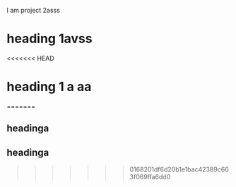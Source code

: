 I am project 2asss
# heading 1avss

<<<<<<< HEAD
# heading 1 a aa
=======
## headinga

## headinga
>>>>>>> 0168201df6d20b1e1bac42389c663f069ffa6dd0
